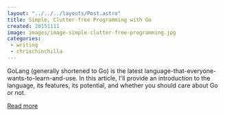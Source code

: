 ```yaml
---
layout: "../../../layouts/Post.astro"
title: Simple, Clutter-free Programming with Go
created: 20151111
image: images/image-simple-clutter-free-programming.jpg
categories:
 - writing
 - chrischinchilla
---
```


GoLang (generally shortened to Go) is the latest language-that-everyone-wants-to-learn-and-use. In this article, I'll provide an introduction to the language, its features, its potential, and whether you should care about Go or not.

[Read more](https://www.sitepoint.com/simple-clutter-free-programming-with-go/)
